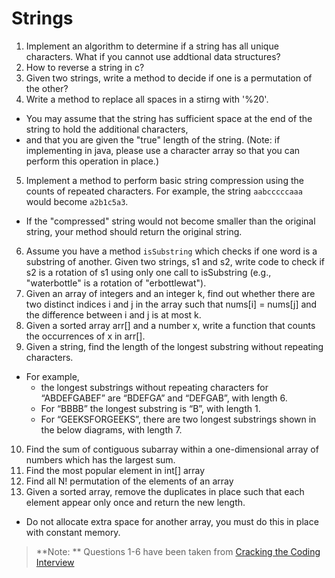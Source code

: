 # Strings
1. Implement an algorithm to determine if a string has all unique characters. What if you cannot use addtional data structures?
2. How to reverse a string in c?
3. Given two strings, write a method to decide if one is a permutation of the other?
4. Write a method to replace all spaces in a stirng with '%20'.
  * You may assume that the string has sufficient space at the end of the string to hold the additional characters,
  * and that you are given the "true" length of the string. (Note: if implementing in java, please use a character array so that you can perform this operation in place.)
5.  Implement a method to perform basic string compression using the counts of repeated characters. For example, the string `aabcccccaaa` would become `a2b1c5a3`.
  * If the "compressed" string would not become smaller than the original string, your method should return the original string.
6. Assume you have a method `isSubstring` which checks if one word is a substring of another. Given two strings, s1 and s2, write code to check if s2 is a rotation of s1 using only one call to isSubstring (e.g., "waterbottle" is a rotation of "erbottlewat").
7. Given an array of integers and an integer k, find out whether there are two distinct indices i and j in the array such that nums[i] = nums[j] and the difference between i and j is at most k.
8. Given a sorted array arr[] and a number x, write a function that counts the occurrences of x in arr[].
9. Given a string, find the length of the longest substring without repeating characters.
  * For example,
    * the longest substrings without repeating characters for “ABDEFGABEF” are “BDEFGA” and “DEFGAB”, with length 6.
    * For “BBBB” the longest substring is “B”, with length 1.
    * For “GEEKSFORGEEKS”, there are two longest substrings shown in the below diagrams, with length 7.
10. Find the sum of contiguous subarray within a one-dimensional array of numbers which has the largest sum.
11. Find the most popular element in int[] array
12. Find all N! permutation of the elements of an array
13. Given a sorted array, remove the duplicates in place such that each element appear only once and return the new length.
  * Do not allocate extra space for another array, you must do this in place with constant memory.

> **Note: ** Questions 1-6 have been taken from [Cracking the Coding Interview](http://www.amazon.com/Cracking-Coding-Interview-6th-Edition/dp/0984782850)

